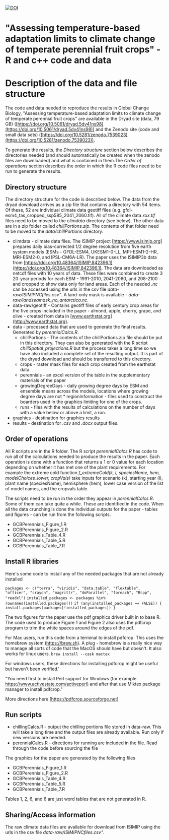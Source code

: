 [![DOI](https://zenodo.org/badge/588235215.svg)](https://zenodo.org/badge/latestdoi/588235215)

# "Assessing temperature-based adaptation limits to climate change of temperate perennial fruit crops" - R and c++ code and data

# Description of the data and file structure
The code and data needed to reproduce the results in Global Change Biology, "Assessing temperature-based adaptation limits to climate change of temperate perennial fruit crops" are available in the Dryad site (data, 79 GB) ([https://doi.org/10.5061/dryad.5dv41ns98](https://doi.org/10.5061/dryad.5dv41ns98)) and the Zenodo site (code and small data sets) ([https://doi.org/10.5281/zenodo.7539023](https://doi.org/10.5281/zenodo.7539023)).

To generate the results, the _Directory structure_ section below describes the directories needed (and should automatically be created when the zenodo files are downloaded) and what is contained in them.The _Order of operations_ section describes the order in which the R code files need to be run to generate the results.

## Directory structure

The directory structure for the code is described below. The data from the dryad download arrives as a zip file that contains a directory with 54 items. Of these, 52 are individual climate data geotiff files (e.g. gfdl-esm4_tas_cropped_ssp585_2041_2060.tif). All of the climate data _xxx.tif_ files need to be moved to the _climdata_ directory (see below). The other data are in a zip folder called _chillPortions.zip_. The contents of that folder need to be moved to the _data/chillPortions_ directory.

- climdata - climate data files. The ISIMIP project [https://www.isimip.org] prepares daily bias-corrected 1/2 degree resolution from five earth system models (ESMs - GFDL-ESM4, UKESM1-0-LL, MPI-ESM1-2-HR, MRI-ESM2-0, and IPSL-CM6A-LR). The paper uses the ISIMIP3b data from 
[https://doi.org/10.48364/ISIMIP.842396.1](https://doi.org/10.48364/ISIMIP.842396.1). The data are downloaded as netcdf files with 10 years of data. These files were combined to create 3 20-year periods for each ESM - 1991-2010, 2041-2060, and 208-2100 - and cropped to show data only for land areas. Each of the needed _.nc_ can be accessed using the urls in the csv file _data-raw/ISIMIPNCfiles.csv"_. A land-only mask is available - _data-raw/landseamask_no_antarctica.nc_.
- data-raw/geotiff - Contains geotiff files of early century crop areas for the five crops included in the paper - almond, apple, cherry, grape, and olive - created from data in [www.earthstat.org](http://www.earthstat.org). 
- data - processed data that are used to generate the final results. Generated by _perennialCalcs.R_.
  * chillPortions - The contents of the chillPortions.zip file should be put in this directory. They can also be generated with the R script _chillSpatial_projections.R_ but the process takes a long time so we have also included a complete set of the resulting output. It is part of the dryad download and should be transferred to this directory.
  * crops - raster mask files for each crop created from the earthstat data.
  * perennials - an excel version of the table in the supplementary materials of the paper
  * growingDegreeDays - daily growing degree days by ESM and ensemble means across the models, locations where growing degree days are not   * regionInformation - files used to construct the boarders used in the graphics
limiting for one of the crops.
   * runs - files with the results of calculations on the number of days with a value below or above a limit, a run.
- graphics - destination for graphics results
- results - destination for _.csv_ and _.docx_ output files.

## Order of operations

All R scripts are in the R folder. The R script _perennialCalcs.R_ has code to run all of the calculations needed to produce the results in the paper. Each operation is done with a function that returns a 1 or 0 value for each location depending on whether it has met one of the plant requirements. For example the extreme cold function _f_extremeCold(k, l, speciesName, hem, modelChoices_lower, cropVals)_ take inputs for scenario (k), starting year (l), plant name (speciesName), hemisphere (hem), lower case version of the list of model names, and the cropvals table. 

The scripts need to be run in the order they appear in _perennialCalcs.R_. Some of them can take quite a while. These are identified in the code. 
When all the data crunching is done the individual outputs for the paper - tables and figures - can be run from the following scripts.
- GCBPerennials_Figure_1.R
- GCBPerennials_Figure_2.R
- GCBPerennials_Table_4.R
- GCBPerennials_Table_5.R
- GCBPerennials_Table_7.R

## Install R libraries

Here's some code to install any of the needed packages that are not already installed

`packages <- c("terra", "viridis", "data.table", "flextable", "officer", "crayon", "magrittr", "doParallel", "foreach", "Rcpp", "readxl")`
`installed_packages <- packages %in% rownames(installed.packages())`
`if (any(installed_packages == FALSE)) {  install.packages(packages[!installed_packages]) }`

The two figures for the paper use the pdf graphics driver built in to base R. The code used to produce Figure 1 and Figure 2 also uses the pdfcrop program to trim the white spaces around the edges of the pdf. 

For Mac users, run this code from a terminal to install pdfcrop. This uses the homebrew system (https://brew.sh). A plug - homebrew is a really nice way to manage all sorts of code that the MacOS should have but doesn't. It also works for linux users.
`brew install --cask mactex`

For windows users, these directions for installing pdfcrop might be  useful but haven't been verified.'

"You need first to install Perl support for Windows (for example https://www.activestate.com/activeperl) and after that use Miktex package manager to install pdfcrop."

More directions here [https://pdfcrop.sourceforge.net]

## Run scripts

- chillingCalcs.R - output the chilling portions file stored in data-raw. This will take a long time and the output files are already available. Run only if new versions are needed.
- perennialCalcs.R  - directions for running are included in the file. Read through the code before sourcing the file

The graphics for the paper are generated by the following files

- GCBPerennials_Figure_1.R
- GCBPerennials_Figure_2.R
- GCBPerennials_Table_4.R
- GCBPerennials_Table_5.R
- GCBPerennials_Table_7.R

Tables 1, 2, 6, and 6 are just word tables that are not generated in R.

## Sharing/Access information
The raw climate data files are available for download from ISIMIP using the urls in the csv file _data-raw/ISIMIPNCfiles.csv"_.
